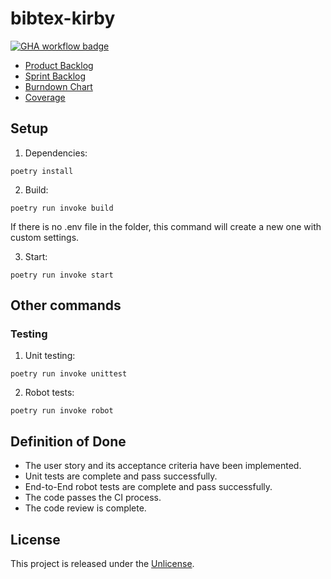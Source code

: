 # bibtex-kirby
[![GHA workflow badge](https://github.com/Uxusino/bibtex-kirby/workflows/CI/badge.svg)](https://github.com/Uxusino/bibtex-kirby/actions)

* [Product Backlog](https://docs.google.com/spreadsheets/d/1cU50iwuRWAjs2o86rISFNLVATdS2hZPp1eciziTLBD8/edit?gid=0#gid=0)
* [Sprint Backlog](https://github.com/users/Uxusino/projects/3/views/1)
* [Burndown Chart](https://docs.google.com/spreadsheets/d/1cU50iwuRWAjs2o86rISFNLVATdS2hZPp1eciziTLBD8/edit?gid=334129755#gid=334129755)
* [Coverage](https://github.com/Uxusino/bibtex-kirby/blob/main/src/tests/coverage_ss_sprint3.jpg)
## Setup

1. Dependencies:

```
poetry install
```

2. Build:

```
poetry run invoke build
```

If there is no .env file in the folder, this command will create a new one with custom settings.

3. Start:

```
poetry run invoke start
```

## Other commands

### Testing

1. Unit testing:

```
poetry run invoke unittest
```

2. Robot tests:

```
poetry run invoke robot
```

## Definition of Done
- The user story and its acceptance criteria have been implemented.
- Unit tests are complete and pass successfully.
- End-to-End robot tests are complete and pass successfully.
- The code passes the CI process.
- The code review is complete.

## License

This project is released under the [Unlicense](LICENSE).


